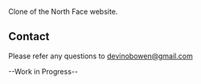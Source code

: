Clone of the North Face website.

## Contact
Please refer any questions to devinobowen@gmail.com

--Work in Progress--